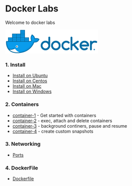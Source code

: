 <link rel='stylesheet' href='assets/css/main.css'/>

# Docker Labs

Welcome to docker labs

![](assets/images/docker-logo-4-horizontal.png)

### 1. Install

* [Install on Ubuntu](./install/install-ubuntu.md)
* [Install on Centos](./install/install-centos.md)
* [Install on Mac](./install/install-mac.md)
* [Install on Windows](./install/install-windows.md)

### 2. Containers

* [container-1](./containers/container-1.md) - Get started with containers
* [container-2](./containers/container-2.md) - exec, attach and delete containers
* [container-3](./containers/container-3.md) - background continers, pause and resume
* [container-4](./containers/container-4-custom.md) - create custom snapshots

### 3. Networking

   * [Ports](./networking/net-1-ports.md)

### 4. DockerFile

   * [Dockerfile](./dockerfile/1-dockerfile.md)
